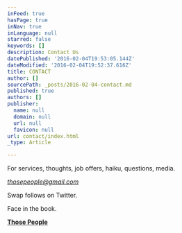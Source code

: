 ```yaml
---
inFeed: true
hasPage: true
inNav: true
inLanguage: null
starred: false
keywords: []
description: Contact Us
datePublished: '2016-02-04T19:53:05.144Z'
dateModified: '2016-02-04T19:52:37.616Z'
title: CONTACT
author: []
sourcePath: _posts/2016-02-04-contact.md
published: true
authors: []
publisher:
  name: null
  domain: null
  url: null
  favicon: null
url: contact/index.html
_type: Article

---
```

For services, thoughts, job offers, haiku, questions, media.

_[thosepeople@gmail.com][0]_

Swap follows on Twitter.

Face in the book.

**[Those People][1]**

[0]: thosepeople@gmail.com
[1]: https://www.facebook.com/thosepeoplemagazine/